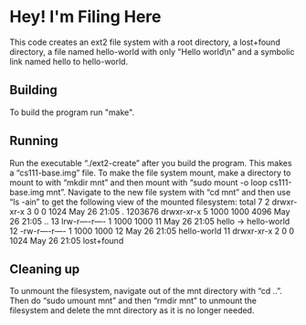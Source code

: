 
# Hey! I'm Filing Here
 
This code creates an ext2 file system with a root directory, a lost+found directory, a file named hello-world with only "Hello world\n" and a symbolic link named hello to hello-world.
 
## Building
 
To build the program run "make".
 
## Running
 
Run the executable “./ext2-create” after you build the program. This makes a “cs111-base.img” file. To make the file system mount, make a directory to mount to with “mkdir mnt” and then mount with “sudo mount -o loop cs111-base.img mnt”. Navigate to the new file system with “cd mnt” and then use “ls -ain” to get the following view of the mounted filesystem:
total 7
      2 drwxr-xr-x 3    0    0 1024 May 26 21:05 .
1203676 drwxr-xr-x 5 1000 1000 4096 May 26 21:05 ..
     13 lrw-r—-r—- 1 1000 1000   11 May 26 21:05 hello -> hello-world
     12 -rw-r—-r—- 1 1000 1000   12 May 26 21:05 hello-world
     11 drwxr-xr-x 2    0    0 1024 May 26 21:05 lost+found
 
## Cleaning up
 
To unmount the filesystem, navigate out of the mnt directory with “cd ..”. Then do “sudo umount mnt” and then “rmdir mnt” to unmount the filesystem and delete the mnt directory as it is no longer needed.
 